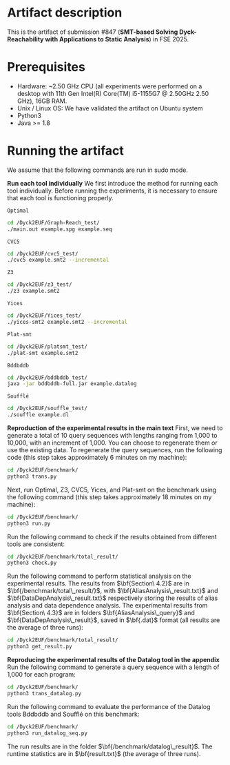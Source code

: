 # Artifact description
This is the artifact of submission #847 (**SMT-based Solving Dyck-Reachability with Applications to Static Analysis**) in FSE 2025.


# Prerequisites
+ Hardware: ~2.50 GHz CPU (all experiments were performed on a desktop with 11th Gen Intel(R) Core(TM) i5-1155G7 @ 2.50GHz 2.50 GHz), 16GB RAM.
+ Unix / Linux OS: We have validated the artifact on Ubuntu system
+ Python3
+ Java >= 1.8

# Running the artifact
We assume that the following commands are run in sudo mode.

**Run each tool individually**
We first introduce the method for running each tool individually. Before running the experiments, it is necessary to ensure that each tool is functioning properly.

`Optimal`

```sh
cd /Dyck2EUF/Graph-Reach_test/
./main.out example.spg example.seq
```

`CVC5`

```sh
cd /Dyck2EUF/cvc5_test/
./cvc5 example.smt2 --incremental
```

`Z3`

```sh
cd /Dyck2EUF/z3_test/
./z3 example.smt2
```

`Yices`

```sh
cd /Dyck2EUF/Yices_test/
./yices-smt2 example.smt2 --incremental
```

`Plat-smt`

```sh
cd /Dyck2EUF/platsmt_test/
./plat-smt example.smt2
```

`Bddbddb`

```sh
cd /Dyck2EUF/bddbddb_test/
java -jar bddbddb-full.jar example.datalog
```

`Soufflé`

```sh
cd /Dyck2EUF/souffle_test/
./souffle example.dl
```
**Reproduction of the experimental results in the main text**
First, we need to generate a total of 10 query sequences with lengths ranging from 1,000 to 10,000, with an increment of 1,000. You can choose to regenerate them or use the existing data. To regenerate the query sequences, run the following code (this step takes approximately 6 minutes on my machine):

```sh
cd /Dyck2EUF/benchmark/
python3 trans.py
```

Next, run Optimal, Z3, CVC5, Yices, and Plat-smt on the benchmark using the following command (this step takes approximately 18 minutes on my machine):

```sh
cd /Dyck2EUF/benchmark/
python3 run.py
```
Run the following command to check if the results obtained from different tools are consistent:

```sh
cd /Dyck2EUF/benchmark/total_result/
python3 check.py
```

Run the following command to perform statistical analysis on the experimental results. The results from $\bf{Section\ 4.2}$ are in $\bf{/benchmark/total\_result/}$, with $\bf{AliasAnalysis\_result.txt}$ and $\bf{DataDepAnalysis\_result.txt}$ respectively storing the results of alias analysis and data dependence analysis. The experimental results from  $\bf{Section\ 4.3}$ are in folders $\bf{AliasAnalysis\_query}$ and $\bf{DataDepAnalysis\_result}$, saved in $\bf{.dat}$ format (all results are the average of three runs):

```sh
cd /Dyck2EUF/benchmark/total_result/
python3 get_result.py
```

**Reproducing the experimental results of the Datalog tool in the appendix**
Run the following command to generate a query sequence with a length of 1,000 for each program:

```sh
cd /Dyck2EUF/benchmark/
python3 trans_datalog.py
```
Run the following command to evaluate the performance of the Datalog tools Bddbddb and Soufflé on this benchmark:

```sh
cd /Dyck2EUF/benchmark/
python3 run_datalog_seq.py
```
The run results are in the folder $\bf{/benchmark/datalog\_result}$. The runtime statistics are in $\bf{result.txt}$ (the average of three runs).